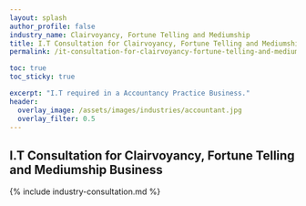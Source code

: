 ```yaml
---
layout: splash 
author_profile: false 
industry_name: Clairvoyancy, Fortune Telling and Mediumship
title: I.T Consultation for Clairvoyancy, Fortune Telling and Mediumship Business
permalink: /it-consultation-for-clairvoyancy-fortune-telling-and-mediumship-business

toc: true
toc_sticky: true

excerpt: "I.T required in a Accountancy Practice Business."
header:
  overlay_image: /assets/images/industries/accountant.jpg
  overlay_filter: 0.5 
---
```


## I.T Consultation for Clairvoyancy, Fortune Telling and Mediumship Business

{% include industry-consultation.md %}

